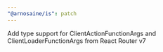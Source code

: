 ```yaml
---
"@arnosaine/is": patch
---
```


Add type support for ClientActionFunctionArgs and ClientLoaderFunctionArgs from React Router v7
